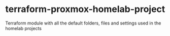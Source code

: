 # terraform-proxmox-homelab-project
Terraform module with all the default folders, files and settings used in the homelab projects
